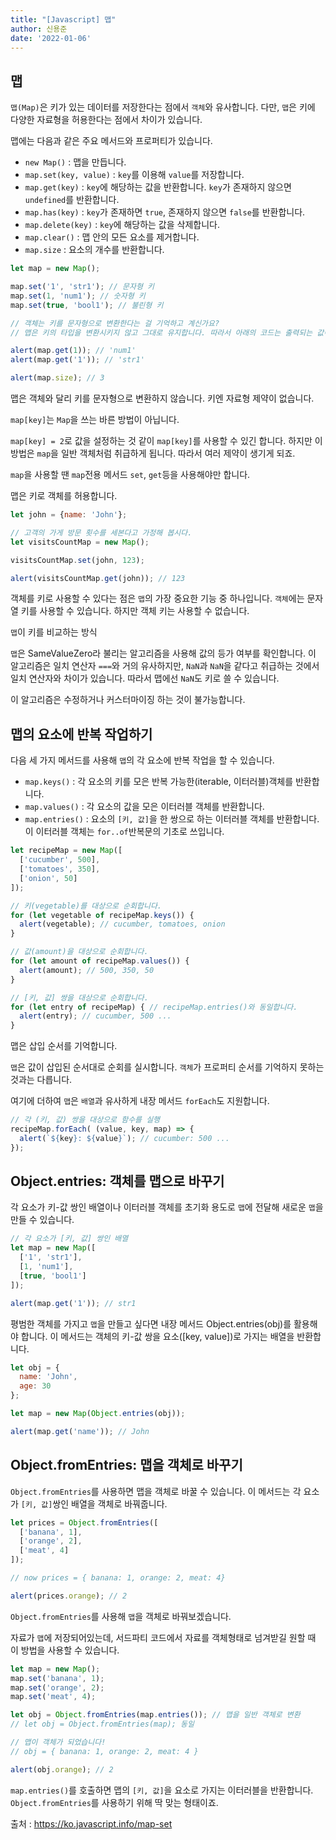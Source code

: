 ```yaml
---
title: "[Javascript] 맵"
author: 신용준
date: '2022-01-06'
---
```


## 맵

`맵(Map)`은 키가 있는 데이터를 저장한다는 점에서 `객체`와 유사합니다. 다만, `맵`은 키에 다양한 자료형을 허용한다는 점에서 차이가 있습니다.

맵에는 다음과 같은 주요 메서드와 프로퍼티가 있습니다.

- `new Map()` : 맵을 만듭니다.
- `map.set(key, value)` : `key`를 이용해 `value`를 저장합니다.
- `map.get(key)` : `key`에 해당하는 값을 반환합니다. `key`가 존재하지 않으면 `undefined`를 반환합니다.
- `map.has(key)` : `key`가 존재하면 `true`, 존재하지 않으면 `false`를 반환합니다.
- `map.delete(key)` : `key`에 해당하는 값을 삭제합니다.
- `map.clear()` : 맵 안의 모든 요소를 제거합니다.
- `map.size` : 요소의 개수를 반환합니다.

```js
let map = new Map();

map.set('1', 'str1'); // 문자형 키
map.set(1, 'num1'); // 숫자형 키
map.set(true, 'bool1'); // 불린형 키

// 객체는 키를 문자형으로 변환한다는 걸 기억하고 계신가요?
// 맵은 키의 타입을 변환시키지 않고 그대로 유지합니다. 따라서 아래의 코드는 출력되는 값이 다릅니다.

alert(map.get(1)); // 'num1'
alert(map.get('1')); // 'str1'

alert(map.size); // 3
```

맵은 객체와 달리 키를 문자형으로 변환하지 않습니다. 키엔 자료형 제약이 없습니다.

`map[key]`는 `Map`을 쓰는 바른 방법이 아닙니다.

`map[key] = 2`로 값을 설정하는 것 같이 `map[key]`를 사용할 수 있긴 합니다. 하지만 이 방법은 `map`을 일반 객체처럼 취급하게 됩니다. 따라서 여러 제약이 생기게 되죠.

`map`을 사용할 땐 `map`전용 메서드 `set`, `get`등을 사용해야만 합니다.

맵은 키로 객체를 허용합니다.

```js
let john = {name: 'John'};

// 고객의 가게 방문 횟수를 세본다고 가정해 봅시다.
let visitsCountMap = new Map();

visitsCountMap.set(john, 123);

alert(visitsCountMap.get(john)); // 123
```

객체를 키로 사용할 수 있다는 점은 `맵`의 가장 중요한 기능 중 하나입니다. `객체`에는 문자열 키를 사용할 수 있습니다. 하지만 객체 키는 사용할 수 없습니다.

`맵`이 키를 비교하는 방식

`맵`은 SameValueZero라 불리는 알고리즘을 사용해 값의 등가 여부를 확인합니다. 이 알고리즘은 일치 연산자 `===`와 거의 유사하지만, `NaN`과 `NaN`을 같다고 취급하는 것에서 일치 연산자와 차이가 있습니다. 따라서 맵에선 `NaN`도 키로 쓸 수 있습니다.

이 알고리즘은 수정하거나 커스터마이징 하는 것이 불가능합니다.

## 맵의 요소에 반복 작업하기

다음 세 가지 메서드를 사용해 `맵`의 각 요소에 반복 작업을 할 수 있습니다.

- `map.keys()` : 각 요소의 키를 모은 반복 가능한(iterable, 이터러블)객체를 반환합니다.
- `map.values()` : 각 요소의 값을 모은 이터러블 객체를 반환합니다.
- `map.entries()` : 요소의 `[키, 값]`을 한 쌍으로 하는 이터러블 객체를 반환합니다. 이 이터러블 객체는 `for..of`반복문의 기초로 쓰입니다.

```js
let recipeMap = new Map([
  ['cucumber', 500],
  ['tomatoes', 350],
  ['onion', 50]
]);

// 키(vegetable)를 대상으로 순회합니다.
for (let vegetable of recipeMap.keys()) {
  alert(vegetable); // cucumber, tomatoes, onion
}

// 값(amount)을 대상으로 순회합니다.
for (let amount of recipeMap.values()) {
  alert(amount); // 500, 350, 50
}

// [키, 값] 쌍을 대상으로 순회합니다.
for (let entry of recipeMap) { // recipeMap.entries()와 동일합니다.
  alert(entry); // cucumber, 500 ...
}
```

맵은 삽입 순서를 기억합니다.

`맵`은 값이 삽입된 순서대로 순회를 실시합니다. `객체`가 프로퍼티 순서를 기억하지 못하는 것과는 다릅니다.

여기에 더하여 `맵`은 `배열`과 유사하게 내장 메서드 `forEach`도 지원합니다.

```js
// 각 (키, 값) 쌍을 대상으로 함수를 실행
recipeMap.forEach( (value, key, map) => {
  alert(`${key}: ${value}`); // cucumber: 500 ...
});
```

## Object.entries: 객체를 맵으로 바꾸기

각 요소가 키-값 쌍인 배열이나 이터러블 객체를 초기화 용도로 `맵`에 전달해 새로운 `맵`을 만들 수 있습니다.

```js
// 각 요소가 [키, 값] 쌍인 배열
let map = new Map([
  ['1', 'str1'],
  [1, 'num1'],
  [true, 'bool1']
]);

alert(map.get('1')); // str1
```

평범한 객체를 가지고 `맵`을 만들고 싶다면 내장 메서드 Object.entries(obj)를 활용해야 합니다. 이 메서드는 객체의 키-값 쌍을 요소([key, value])로 가지는 배열을 반환합니다.

```js
let obj = {
  name: 'John',
  age: 30
};

let map = new Map(Object.entries(obj));

alert(map.get('name')); // John
```

## Object.fromEntries: 맵을 객체로 바꾸기

`Object.fromEntries`를 사용하면 맵을 객체로 바꿀 수 있습니다. 이 메서드는 각 요소가 `[키, 값]`쌍인 배열을 객체로 바꿔줍니다.

```js
let prices = Object.fromEntries([
  ['banana', 1],
  ['orange', 2],
  ['meat', 4]
]);

// now prices = { banana: 1, orange: 2, meat: 4}

alert(prices.orange); // 2
```

`Object.fromEntries`를 사용해 `맵`을 객체로 바꿔보겠습니다.

자료가 `맵`에 저장되어있는데, 서드파티 코드에서 자료를 객체형태로 넘겨받길 원할 때 이 방법을 사용할 수 있습니다.

```js
let map = new Map();
map.set('banana', 1);
map.set('orange', 2);
map.set('meat', 4);

let obj = Object.fromEntries(map.entries()); // 맵을 일반 객체로 변환
// let obj = Object.fromEntries(map); 동일

// 맵이 객체가 되었습니다!
// obj = { banana: 1, orange: 2, meat: 4 }

alert(obj.orange); // 2
```

`map.entries()`를 호출하면 맵의 `[키, 값]`을 요소로 가지는 이터러블을 반환합니다. `Object.fromEntries`를 사용하기 위해 딱 맞는 형태이죠.

출처 : https://ko.javascript.info/map-set